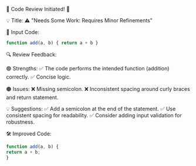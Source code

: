 🚀 Code Review Initiated! 🚀

💡 Title: ⚠️ "Needs Some Work: Requires Minor Refinements"

📜 Input Code:

```javascript
function add(a, b) { return a + b }
```

🔍 Review Feedback:

🟢 Strengths:
✅ The code performs the intended function (addition) correctly.
✅ Concise logic.

🟠 Issues:
❌ Missing semicolon.
❌ Inconsistent spacing around curly braces and return statement.

💡 Suggestions:
✅ Add a semicolon at the end of the statement.
✅ Use consistent spacing for readability.
✅ Consider adding input validation for robustness.

🛠️ Improved Code:

```javascript
function add(a, b) {
return a + b;
}
```